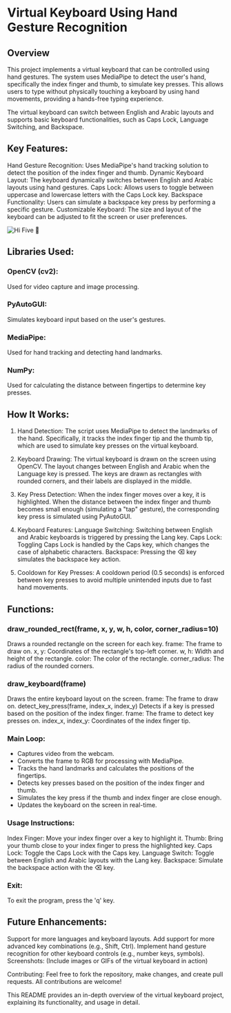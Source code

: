 # Virtual Keyboard Using Hand Gesture Recognition
## Overview
This project implements a virtual keyboard that can be controlled using hand gestures. The system uses MediaPipe to detect the user's hand, specifically the index finger and thumb, to simulate key presses. This allows users to type without physically touching a keyboard by using hand movements, providing a hands-free typing experience.

The virtual keyboard can switch between English and Arabic layouts and supports basic keyboard functionalities, such as Caps Lock, Language Switching, and Backspace.

## Key Features:
Hand Gesture Recognition: Uses MediaPipe's hand tracking solution to detect the position of the index finger and thumb.
Dynamic Keyboard Layout: The keyboard dynamically switches between English and Arabic layouts using hand gestures.
Caps Lock: Allows users to toggle between uppercase and lowercase letters with the Caps Lock key.
Backspace Functionality: Users can simulate a backspace key press by performing a specific gesture.
Customizable Keyboard: The size and layout of the keyboard can be adjusted to fit the screen or user preferences.

![Hi Five 👋](https://drive.google.com/uc?export=view&id=1dJDthxIwhfBpaRmGPFpAfzGfyk7htRJU)

## Libraries Used:
### OpenCV (cv2): 
Used for video capture and image processing.
### PyAutoGUI: 
Simulates keyboard input based on the user's gestures.
### MediaPipe: 
Used for hand tracking and detecting hand landmarks.
### NumPy: 
Used for calculating the distance between fingertips to determine key presses.

## How It Works:
1. Hand Detection:
The script uses MediaPipe to detect the landmarks of the hand. Specifically, it tracks the index finger tip and the thumb tip, which are used to simulate key presses on the virtual keyboard.

2. Keyboard Drawing:
The virtual keyboard is drawn on the screen using OpenCV. The layout changes between English and Arabic when the Language key is pressed. The keys are drawn as rectangles with rounded corners, and their labels are displayed in the middle.

3. Key Press Detection:
When the index finger moves over a key, it is highlighted. When the distance between the index finger and thumb becomes small enough (simulating a "tap" gesture), the corresponding key press is simulated using PyAutoGUI.

4. Keyboard Features:
Language Switching: Switching between English and Arabic keyboards is triggered by pressing the Lang key.
Caps Lock: Toggling Caps Lock is handled by the Caps key, which changes the case of alphabetic characters.
Backspace: Pressing the ⌫ key simulates the backspace key action.
5. Cooldown for Key Presses:
A cooldown period (0.5 seconds) is enforced between key presses to avoid multiple unintended inputs due to fast hand movements.

## Functions:
### draw_rounded_rect(frame, x, y, w, h, color, corner_radius=10)
Draws a rounded rectangle on the screen for each key.
frame: The frame to draw on.
x, y: Coordinates of the rectangle's top-left corner.
w, h: Width and height of the rectangle.
color: The color of the rectangle.
corner_radius: The radius of the rounded corners.

### draw_keyboard(frame)
Draws the entire keyboard layout on the screen.
frame: The frame to draw on.
detect_key_press(frame, index_x, index_y)
Detects if a key is pressed based on the position of the index finger.
frame: The frame to detect key presses on.
index_x, index_y: Coordinates of the index finger tip.

### Main Loop:
- Captures video from the webcam.
- Converts the frame to RGB for processing with MediaPipe.
- Tracks the hand landmarks and calculates the positions of the fingertips.
- Detects key presses based on the position of the index finger and thumb.
- Simulates the key press if the thumb and index finger are close enough.
- Updates the keyboard on the screen in real-time.
  
### Usage Instructions:
Index Finger: Move your index finger over a key to highlight it.
Thumb: Bring your thumb close to your index finger to press the highlighted key.
Caps Lock: Toggle the Caps Lock with the Caps key.
Language Switch: Toggle between English and Arabic layouts with the Lang key.
Backspace: Simulate the backspace action with the ⌫ key.

### Exit:
To exit the program, press the 'q' key.

## Future Enhancements:
Support for more languages and keyboard layouts.
Add support for more advanced key combinations (e.g., Shift, Ctrl).
Implement hand gesture recognition for other keyboard controls (e.g., number keys, symbols).
Screenshots:
(Include images or GIFs of the virtual keyboard in action)

Contributing:
Feel free to fork the repository, make changes, and create pull requests. All contributions are welcome!

This README provides an in-depth overview of the virtual keyboard project, explaining its functionality, and usage in detail.
